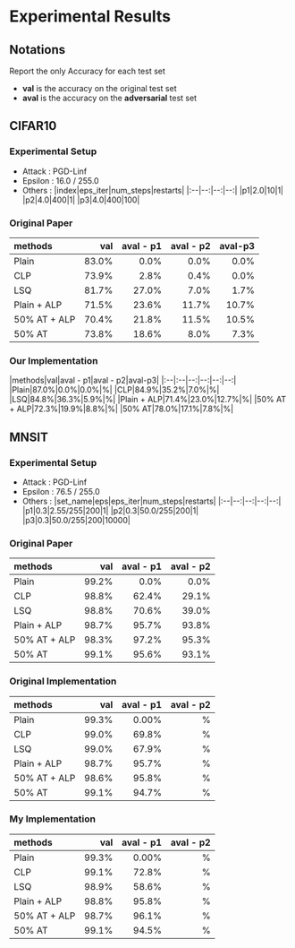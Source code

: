 # Experimental Results
## Notations
Report the only Accuracy for each test set
- **val** is the accuracy on the original test set
- **aval** is the accuracy on the **adversarial** test set

## CIFAR10

### Experimental Setup
- Attack : PGD-Linf
- Epsilon : 16.0 / 255.0
- Others :
    |index|eps_iter|num_steps|restarts|
    |:--|--:|--:|--:|
    |p1|2.0|10|1|
    |p2|4.0|400|1|
    |p3|4.0|400|100|

### Original Paper
|methods|val|aval - p1|aval - p2|aval-p3|
|:--|--:|--:|--:|--:|
|Plain|83.0%|0.0%|0.0%|0.0%|
|CLP|73.9%|2.8%|0.4%|0.0%|
|LSQ|81.7%|27.0%|7.0%|1.7%|
|Plain + ALP|71.5%|23.6%|11.7%|10.7%|
|50% AT + ALP|70.4%|21.8%|11.5%|10.5%|
|50% AT|73.8%|18.6%|8.0%|7.3%|


### Our Implementation
|methods|val|aval - p1|aval - p2|aval-p3|
|:--|:--|--:|--:|--:|--:|
|Plain|87.0%|0.0%|0.0%|%|
|CLP|84.9%|35.2%|7.0%|%|
|LSQ|84.8%|36.3%|5.9%|%|
|Plain + ALP|71.4%|23.0%|12.7%|%|
|50% AT + ALP|72.3%|19.9%|8.8%|%|
|50% AT|78.0%|17.1%|7.8%|%|


## MNSIT

### Experimental Setup
- Attack : PGD-Linf
- Epsilon : 76.5 / 255.0
- Others :
    |set_name|eps|eps_iter|num_steps|restarts|
    |:--|--:|--:|--:|--:|
    |p1|0.3|2.55/255|200|1|
    |p2|0.3|50.0/255|200|1|
    |p3|0.3|50.0/255|200|10000|


### Original Paper
|methods|val|aval - p1|aval - p2|
|:--|--:|--:|--:|
|Plain|99.2%|0.0%|0.0%|
|CLP|98.8%|62.4%|29.1%|
|LSQ|98.8%|70.6%|39.0%|
|Plain + ALP|98.7%|95.7%|93.8%|
|50% AT + ALP|98.3%|97.2%|95.3%|
|50% AT|99.1%|95.6%|93.1%|


### Original Implementation
|methods|val|aval - p1|aval - p2|
|:--|--:|--:|--:|
|Plain|99.3%|0.00%|%|
|CLP|99.0%|69.8%|%|
|LSQ|99.0%|67.9%|%|
|Plain + ALP|98.7%|95.7%|%|
|50% AT + ALP|98.6%|95.8%|%|
|50% AT|99.1%|94.7%|%|


### My Implementation
|methods|val|aval - p1|aval - p2|
|:--|--:|--:|--:|
|Plain|99.3%|0.00%|%|
|CLP|99.1%|72.8%|%|
|LSQ|98.9%|58.6%|%|
|Plain + ALP|98.8%|95.8%|%|
|50% AT + ALP|98.7%|96.1%|%|
|50% AT|99.1%|94.5%|%|